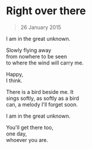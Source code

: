 # Right over there

> 26 January 2015

I am in the great unknown.

Slowly flying away  
from nowhere to be seen  
to where the wind will carry me.

Happy,  
I think.

There is a bird beside me. It  
sings softly, as softly as a bird  
can, a melody I'll forget soon.

I am in the great unknown.

You'll get there too,  
one day,  
whoever you are.
